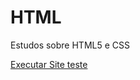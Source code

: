 # HTML
 Estudos sobre HTML5 e CSS

 <a href="https://mateusas.github.io/HTML-CSS/Exercicios/site-teste/p1.html"> Executar Site teste </a>